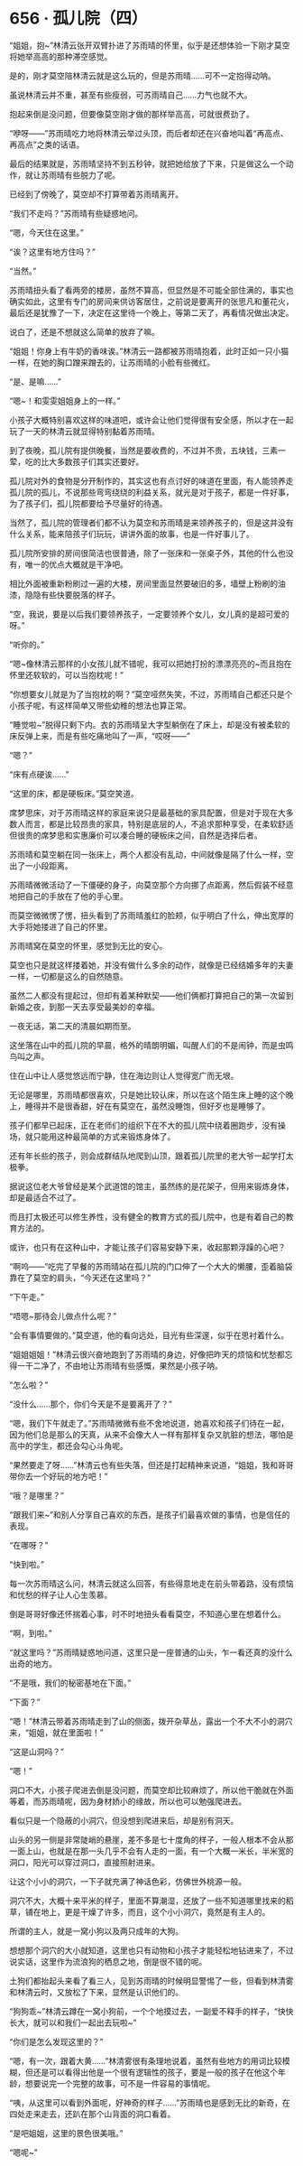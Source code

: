 # 656 · 孤儿院（四）

“姐姐，抱\~”林清云张开双臂扑进了苏雨晴的怀里，似乎是还想体验一下刚才莫空将她举高高的那种滞空感觉。

是的，刚才莫空陪林清云就是这么玩的，但是苏雨晴……可不一定抱得动呐。

虽说林清云并不重，甚至有些瘦弱，可苏雨晴自己……力气也就不大。

抱起来倒是没问题，但要像莫空刚才做的那样举高高，可就很费劲了。

“咿呀——”苏雨晴吃力地将林清云举过头顶，而后者却还在兴奋地叫着“再高点、再高点”之类的话语。

最后的结果就是，苏雨晴坚持不到五秒钟，就把她给放了下来，只是做这么一个动作，就让苏雨晴有些脱力了呢。

已经到了傍晚了，莫空却不打算带着苏雨晴离开。

“我们不走吗？”苏雨晴有些疑惑地问。

“嗯，今天住在这里。”

“诶？这里有地方住吗？”

“当然。”

苏雨晴扭头看了看两旁的楼房，虽然不算高，但显然是不可能全部住满的，事实也确实如此，这里有专门的房间来供访客居住，之前说是要离开的张思凡和董花火，最后还是犹豫了一下，决定在这里待一个晚上，等第二天了，再看情况做出决定。

说白了，还是不想就这么简单的放弃了嘛。

“姐姐！你身上有牛奶的香味诶。”林清云一路都被苏雨晴抱着，此时正如一只小猫一样，在她的胸口蹭来蹭去的，让苏雨晴的小脸有些微红。

“是、是嘛……”

“嗯\~！和雯雯姐姐身上的一样。”

小孩子大概特别喜欢这样的味道吧，或许会让他们觉得很有安全感，所以才在一起玩了一天的林清云就显得特别黏着苏雨晴。

到了夜晚，孤儿院有提供晚餐，当然是要收费的，不过并不贵，五块钱，三素一荤，吃的比大多数孩子们其实还要好。

孤儿院对外的食物是分开制作的，其实这也有点讨好的味道在里面，有人能领养走孤儿院的孤儿，不说那些弯弯绕绕的利益关系，就光是对于孩子，都是一件好事，为了孩子们，孤儿院都要给予尽量好的待遇。

当然了，孤儿院的管理者们都不认为莫空和苏雨晴是来领养孩子的，但是这并没有什么关系，能来陪孩子们玩玩，讲讲外面的故事，也是一件好事儿了。

孤儿院所安排的房间很简洁也很普通，除了一张床和一张桌子外，其他的什么也没有，唯一的优点大概就是干净吧。

相比外面被重新粉刷过一遍的大楼，房间里面显然要破旧的多，墙壁上粉刷的油漆，隐隐有些快要脱落的样子。

“空，我说，要是以后我们要领养孩子，一定要领养个女儿，女儿真的是超可爱的呀。”

“听你的。”

“嗯\~像林清云那样的小女孩儿就不错呢，我可以把她打扮的漂漂亮亮的\~而且抱在怀里还软软的，可以当抱枕呢！”

“你想要女儿就是为了当抱枕的啊？”莫空哑然失笑，不过，苏雨晴自己都还只是个小孩子呢，有这样简单又带些幼稚的想法也算正常。

“睡觉啦\~”脱得只剩下内。衣的苏雨晴呈大字型躺倒在了床上，却是没有被柔软的床反弹上来，而是有些吃痛地叫了一声，“哎呀——”

“嗯？”

“床有点硬诶……”

“这里的床，都是硬板床。”莫空笑道。

席梦思床，对于苏雨晴这样的家庭来说只是最基础的家具配置，但是对于现在大多数人而言，都是比较昂贵的家具，特别是底层的人，不追求那种享受，在柔软舒适但很贵的席梦思和实惠廉价可以凑合睡的硬板床之间，自然是选择后者。

苏雨晴和莫空躺在同一张床上，两个人都没有乱动，中间就像是隔了什么一样，空出了一小段距离。

苏雨晴微微活动了一下僵硬的身子，向莫空那个方向挪了点距离，然后假装不经意地把自己的手放在了他的手心里。

而莫空微微愣了愣，扭头看到了苏雨晴羞红的脸颊，似乎明白了什么，伸出宽厚的大手将她搂进了自己的怀里。

苏雨晴窝在莫空的怀里，感觉到无比的安心。

莫空也只是就这样搂着她，并没有做什么多余的动作，就像是已经结婚多年的夫妻一样，一切都是这么的自然随意。

虽然二人都没有提起过，但却有着某种默契——他们俩都打算把自己的第一次留到新婚之夜，到那一天去享受最美妙的幸福。

一夜无话，第二天的清晨如期而至。

这坐落在山中的孤儿院的早晨，格外的晴朗明媚，叫醒人们的不是闹钟，而是虫鸣鸟叫之声。

住在山中让人感觉悠远而宁静，住在海边则让人觉得宽广而无垠。

无论是哪里，苏雨晴都很喜欢，只是她比较认床，所以在这个陌生床上睡的这个晚上，睡得并不是很香甜，好在有莫空在，虽然没睡饱，但好歹也是睡够了。

孩子们都早已起床，正在老师们的组织下在不大的孤儿院中绕着圈跑步，没有操场，就只能用这种最简单的方式来锻炼身体了。

还有年长些的孩子，则会成群结队地爬到山顶，跟着孤儿院里的老大爷一起学打太极拳。

据说这位老大爷曾经是某个武道馆的馆主，虽然练的是花架子，但用来锻炼身体，却是最适合不过了。

而且打太极还可以修生养性，没有健全的教育方式的孤儿院中，也是有着自己的教育方法的。

或许，也只有在这种山中，才能让孩子们容易安静下来，收起那颗浮躁的心吧？

“啊呜——”吃完了早餐的苏雨晴站在孤儿院的门口伸了一个大大的懒腰，歪着脑袋靠在了莫空的肩头，“今天还在这里吗？”

“下午走。”

“唔嗯\~那待会儿做点什么呢？”

“会有事情要做的。”莫空道，他的看向远处，目光有些深邃，似乎在思衬着什么。

“姐姐姐姐！”林清云很兴奋地跑到了苏雨晴的身边，好像把昨天的烦恼和忧愁都忘得一干二净了，不由地让苏雨晴有些感慨，果然是小孩子呐。

“怎么啦？”

“没什么……那个，你们今天是不是要离开了？”

“嗯，我们下午就走了。”苏雨晴微微有些不舍地说道，她喜欢和孩子们待在一起，因为他们总是那么的天真，从来不会像大人一样有那样复杂又肮脏的想法，哪怕是高中的学生，都还会勾心斗角呢。

“果然要走了呀……”林清云也有些失落，但还是打起精神来说道，“姐姐，我和哥哥带你去一个好玩的地方吧！”

“哦？是哪里？”

“跟我们来\~”和别人分享自己喜欢的东西，是孩子们最喜欢做的事情，也是信任的表现。

“在哪呀？”

“快到啦。”

每一次苏雨晴这么问，林清云就这么回答，有些得意地走在前头带着路，没有烦恼和忧愁的样子让人心生羡慕。

倒是哥哥好像还怀揣着心事，时不时地扭头看看莫空，不知道心里在想着什么。

“啊，到啦。”

“就这里吗？”苏雨晴疑惑地问道，这里只是一座普通的山头，乍一看还真的没什么出奇的地方。

“不是哦，我们的秘密基地在下面。”

“下面？”

“嗯！”林清云带着苏雨晴走到了山的侧面，拨开杂草丛，露出一个不大不小的洞穴来，“姐姐，就在里面啦！”

“这是山洞吗？”

“嗯！”

洞口不大，小孩子爬进去倒是没问题，而莫空却比较麻烦了，所以他干脆就在外面等着，而苏雨晴呢，因为身材娇小的缘故，所以也可以勉强爬进去。

看似只是一个隐蔽的小洞穴，但没想到爬进来后，却是别有洞天。

山头的另一侧是非常陡峭的悬崖，差不多是七十度角的样子，一般人根本不会从那一面上山，也就是在那一头几乎不会有人走的一面，有一个大概一米长，半米宽的洞口，阳光可以穿过洞口，直接照射进来。

让这个小小的洞穴，一下子就充满了神话色彩，仿佛世外桃源一般。

洞穴不大，大概十来平米的样子，里面不算潮湿，还放了一些不知道哪里找来的稻草，铺在地上，更是干燥了许多，而且，这个小小洞穴，竟然是有主人的。

所谓的主人，就是一窝小狗以及两只成年的大狗。

想想那个洞穴的大小就知道，这里也只有动物和小孩子才能轻松地钻进来了，不过说实话，这里作为流浪狗的栖息之地，倒是很不错的呢。

土狗们都抬起头来看了看三人，见到苏雨晴的时候明显警惕了一些，但看到林清雾和林清云时，又放松了下来，显然是认识他们的。

“狗狗乖\~”林清云蹲在一窝小狗前，一个个地摸过去，一副爱不释手的样子，“快快长大，就可以和我们一起出去玩啦\~”

“你们是怎么发现这里的？”

“嗯，有一次，跟着大黄……”林清雾很有条理地说着，虽然有些地方的用词比较模糊，但还是可以看得出他是一个很有逻辑性的孩子，要是一般的孩子在他这个年龄，想要说完一个完整的故事，可不是一件容易的事情呢。

“咦，从这里可以看到外面呢，好神奇的样子……”苏雨晴也是感到无比的新奇，在四处走来走去，还趴在那个山背面的洞口看着。

“是吧姐姐，这里的景色很美哦。”

“嗯呢\~”

